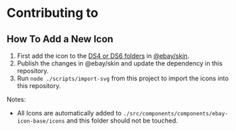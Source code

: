 # Contributing to <ebay-icon>

## How To Add a New Icon

1.  First add the icon to the [DS4 or DS6 folders](https://github.com/eBay/skin/tree/master/src/svg) in [@ebay/skin](https://github.com/eBay/skin).
2.  Publish the changes in @ebay/skin and update the dependency in this repository.
3.  Run `node ./scripts/import-svg` from this project to import the icons into this repository.

Notes:

-   All Icons are automatically added to `./src/components/components/ebay-icon-base/icons` and this folder should not be touched.

